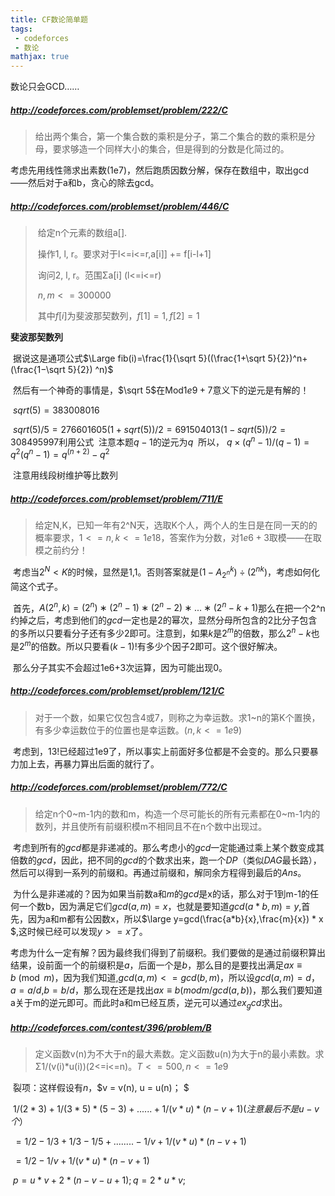 ```yaml
---
title: CF数论简单题
tags:
 - codeforces
 - 数论
mathjax: true
---
```


数论只会GCD……

<!--more-->

##### http://codeforces.com/problemset/problem/222/C

> ​	给出两个集合，第一个集合数的乘积是分子，第二个集合的数的乘积是分母，要求够造一个同样大小的集合，但是得到的分数是化简过的。

​	考虑先用线性筛求出素数(1e7)，然后跑质因数分解，保存在数组中，取出gcd——然后对于a和b，贪心的除去gcd。

##### http://codeforces.com/problemset/problem/446/C

>​	给定n个元素的数组a[].
>
>​	操作1, l, r。要求对于l<=i<=r,a[i]] += f[i-l+1]
>
>​	询问2, l, r。范围Σa[i] (l<=i<=r)
>
>​	$n,m<=300000$
>
>​	其中$f[i]$为斐波那契数列，$f[1]=1,f[2]=1$

**斐波那契数列**

​	据说这是通项公式$\Large fib(i)=\frac{1}{\sqrt 5}((\frac{1+\sqrt 5}{2})^n+(\frac{1−\sqrt 5}{2}) ^n)$

​	然后有一个神奇的事情是，$\sqrt 5$在Mod$1e9+7$意义下的逆元是有解的！

​	$sqrt(5)=383008016$

​	$sqrt(5)/5=276601605$
​	$(1+sqrt(5))/2=691504013$
​	$(1-sqrt(5))/2=308495997$
​	利用公式
​	注意本题$q-1$的逆元为$q$
​	所以，	$q\times (q^n-1)/(q-1)=q^2(q^n-1)=q^(n+2)-q^2$

​	注意用线段树维护等比数列



##### http://codeforces.com/problemset/problem/711/E

> ​	给定N,K，已知一年有2^N天，选取K个人，两个人的生日是在同一天的的概率要求，$1<=n,k<=1e18$，答案作为分数，对$1e6+3$取模——在取模之前约分！

​	考虑当$2^N<K$的时候，显然是1,1。否则答案就是$(1- A_{2^n}^{k}) \div (2^{nk})$，考虑如何化简这个式子。

​	首先，$A(2^n,k) = (2^n)∗(2^n−1)∗(2^n−2)∗ ... ∗(2^n−k+1)$那么在把一个2^n约掉之后，考虑到他们的$gcd$一定也是2的幂次，显然分母所包含的2比分子包含的多所以只要看分子还有多少2即可。注意到，如果$k$是$2^m$的倍数，那么$2^n-k$也是$2^m$的倍数。所以只要看$(k-1)!$有多少个因子2即可。这个很好解决。

​	那么分子其实不会超过1e6+3次运算，因为可能出现0。

##### http://codeforces.com/problemset/problem/121/C

>​	对于一个数，如果它仅包含4或7，则称之为幸运数。求1~n的第K个置换，有多少幸运数位于的位置也是幸运数。$(n,k<=1e9)$

​	考虑到，$13!$已经超过1e9了，所以事实上前面好多位都是不会变的。那么只要暴力加上去，再暴力算出后面的就行了。

##### http://codeforces.com/problemset/problem/772/C

>​	给定n个0~m-1内的数和m，构造一个尽可能长的所有元素都在0~m-1内的数列，并且使所有前缀积模m不相同且不在n个数中出现过。

​	考虑到所有的$gcd$都是非递减的。那么考虑小的$gcd$一定能通过乘上某个数变成其倍数的$gcd$，因此，把不同的$gcd$的个数求出来，跑一个$DP$（类似$DAG$最长路），然后可以得到一系列的前缀和。再通过前缀和，解同余方程得到最后的$Ans$。

​	为什么是非递减的？因为如果当前数a和$m​$的$gcd​$是x的话，那么对于1到m-1的任何一个数b，因为满足它们$gcd(a,m)=x​$，也就是要知道$gcd(a*b,m) = y​$,首先，因为a和m都有公因数x，所以$\large y=gcd(\frac{a*b}{x},\frac{m}{x}) * x​$,这时候已经可以发现$y>=x​$了。

​	考虑为什么一定有解？因为最终我们得到了前缀积。我们要做的是通过前缀积算出结果，设前面一个的前缀积是$a$，后面一个是$b$，那么目的是要找出满足$ax \equiv b \pmod {m}$，因为我们知道,$gcd(a,m)<=gcd(b,m)$，所以设$gcd(a,m) = d$，$a=a/d$,$b=b/d$，那么现在还是找出$ax \equiv b(mod m/gcd(a,b))$，那么我们要知道a关于m的逆元即可。而此时a和m已经互质，逆元可以通过$ex_gcd$求出。

##### http://codeforces.com/contest/396/problem/B

> 定义函数v(n)为不大于n的最大素数。定义函数u(n)为大于n的最小素数。求Σ1/(v(i)*u(i))(2<=i<=n)。$T<=500,n<=1e9$

​	裂项：这样假设有$n$，$v = v(n),  u = u(n)； $

​	$1/(2*3) + 1/(3*5) * (5-3) + ...... + 1/(v*u) * (n-v+1)  (注意最后不是u-v个）$

​	$= 1/2 - 1/3 + 1/3 - 1/5 + ........ -1/v + 1/(v*u) *(n-v+1)$

​	$= 1/2 - 1/v + 1/(v*u)*(n-v+1)$

​	$p = u*v + 2*(n-v-u+1); q = 2*u*v;$

